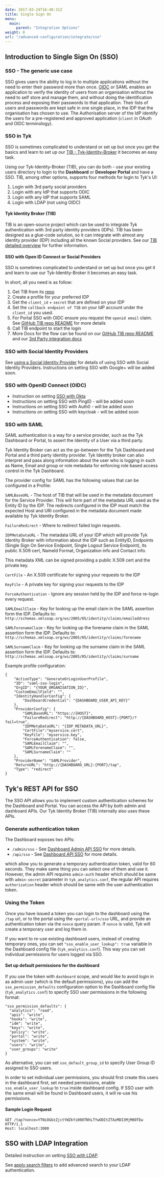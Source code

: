 ```yaml
---
date: 2017-03-24T16:40:31Z
title: Single Sign On
menu:
  main:
     parent: "Integration Options"
weight: 0
url: "/advanced-configuration/integrate/sso"
---
```



## <a name="intro"></a>Introduction to Single Sign On (SSO)

### SSO - The generic use case
SSO gives users the ability to log in to multiple applications without the need to enter their password more than once.
[OIDC](/docs/advanced-configuration/integrate/api-auth-mode/open-id-connect/) or SAML enables an application to verify the identity of users from an organisation without the need to self store and manage them, and without doing the identification process and exposing their passwords to that application. Their lists of users and passwords are kept safe in one single place, in the IDP that the organisation has chosen to use. The Authorisation server of the IdP identify the users for a pre-registered and approved application (`client` in OAuth and OIDC terminology).


### SSO in Tyk
SSO is sometimes complicated to understand or set up but once you get the basics and learn to set up our [TIB - Tyk-Identity-Broker](/docs/advanced-configuration/integrate/3rd-party-identity-providers/#a-name-tib-a-tyk-identity-broker-tib-overview) it becomes an easy task.

Using our Tyk-Identity-Broker (TIB), you can do both - use your existing users directory to login to the **Dashboard** or **Developer Portal** and have a SSO. TIB, among other options, supports four methods for login to Tyk's UI:

1. Login with 3rd party social providers
2. Login with any IdP that supports ODIC
3. Login with any IdP that supports SAML
3. Login with LDAP (not using OIDC)

#### Tyk Identity Broker (TIB)
TIB is an open-source project which can be used to integrate Tyk authentication with 3rd party identity providers (IDPs). TIB has been designed as a glue-code solution, so it can integrate with almost any identity provider (IDP) including all the known Social providers.
See our [TIB detailed overview](/docs/advanced-configuration/integrate/3rd-party-identity-providers/#a-name-tib-a-tyk-identity-broker-tib-overview) for further information.


#### <a name="oidc"></a> SSO with Open ID Connect or Social Providers
SSO is sometimes complicated to understand or set up but once you get it and learn to use our Tyk-Identity-Broker it becomes an easy task.

In short, all you need is as follow:

1. Get TIB from its [repo](https://github.com/TykTechnologies/tyk-identity-broker)
2. Create a profile for your preferred IDP
3. Get the `client_id` + `secret` that are defined on your IDP
4. Set the `callback endpoint of TIB` on your IdP account under the `client_id` you used.
5. For Portal SSO with OIDC ensure you request the `openid email` claim. See [GitHub TIB repo README](https://github.com/TykTechnologies/tyk-identity-broker#openid-connect) for more details
6. Call TIB endpoint to start the login
7. More Docs for the flow can be found on our [GitHub TIB repo README](https://github.com/TykTechnologies/tyk-identity-broker) and our [3rd Party integration docs](/docs/advanced-configuration/integrate/3rd-party-identity-providers/)


### SSO with Social Identity Providers
See [using a Social Identity Provider](/docs/advanced-configuration/integrate/3rd-party-identity-providers/social/) for details of using SSO with Social Identity Providers.
Instructions on setting SSO with Google+ will be added soon.

### SSO with OpenID Connect (OIDC)
- Instruction on setting [SSO with Okta](/docs/advanced-configuration/integrate/sso/dashboard-login-okta-tib/)
- Instructions on setting SSO with PingID   - will be added soon
- Instructions on setting SSO with Auth0    - will be added soon
- Instructions on setting SSO with keycloak - will be added soon

### SSO with SAML

SAML authentication is a way for a service provider, such as the Tyk Dashboard or Portal, to assert the Identity of a User via a third party.

Tyk Identity Broker can act as the go-between for the Tyk Dashboard and Portal and a third party identity provider. Tyk Identity broker can also interpret and pass along information about the user who is logging in such as Name, Email and group or role metadata for enforcing role based access control in the Tyk Dashboard.

The provider config for SAML has the following values that can be configured in a Profile:

`SAMLBaseURL` - The host of TIB that will be used in the metadata document for the Service Provider. This will form part of the metadata URL used as the Entity ID by the IDP. The redirects configured in the IDP must match the expected Host and URI configured in the metadata document made available by Tyk Identity Broker.

`FailureRedirect` - Where to redirect failed login requests.

`IDPMetaDataURL` - The metadata URL of your IDP which will provide Tyk Identity Broker with information about the IDP such as EntityID, Endpoints (Single Sign On Service Endpoint, Single Logout Service Endpoint), its public X.509 cert, NameId Format, Organization info and Contact info.

This metadata XML can be signed providing a public X.509 cert and the private key.     

`CertFile` - An X.509 certificate for signing your requests to the IDP

`KeyFile` - A private key for signing your requests to the IDP

`ForceAuthentication` - Ignore any session held by the IDP and force re-login every request.

`SAMLEmailClaim` - Key for looking up the email claim in the SAML assertion form the IDP. Defaults to: `http://schemas.xmlsoap.org/ws/2005/05/identity/claims/emailaddress`

`SAMLForenameClaim` - Key for looking up the forename claim in the SAML assertion form the IDP. Defaults to: `http://schemas.xmlsoap.org/ws/2005/05/identity/claims/forename`

`SAMLSurnameClaim` - Key for looking up the surname claim in the SAML assertion form the IDP. Defaults to: `http://schemas.xmlsoap.org/ws/2005/05/identity/claims/surname`

Example profile configuration:

```
{
    "ActionType": "GenerateOrLoginUserProfile",
    "ID": "saml-sso-login",
    "OrgID": "{YOUR_ORGANISATION_ID}",
    "CustomEmailField": "",
    "IdentityHandlerConfig": {
        "DashboardCredential": "{DASHBOARD_USER_API_KEY}"
    },
    "ProviderConfig": {
        "SAMLBaseURL": "https://{HOST}",
        "FailureRedirect": "http://{DASHBOARD_HOST}:{PORT}/?fail=true",
        "IDPMetaDataURL": "{IDP_METADATA_URL}",
        "CertFile":"myservice.cert",
        "KeyFile": "myservice.key",
        "ForceAuthentication": false,
        "SAMLEmailClaim": "",
        "SAMLForenameClaim": "",
        "SAMLSurnameClaim": ""
    },
    "ProviderName": "SAMLProvider",
    "ReturnURL": "http://{DASHBOARD_URL}:{PORT}/tap",
    "Type": "redirect"
}
```


## Tyk's REST API for SSO

The SSO API allows you to implement custom authentication schemes for the Dashboard and Portal. You can access the API by both admin and dashboard APIs.
Our Tyk Identity Broker (TIB) internally also uses these APIs.

### Generate authentication token

The Dashboard exposes two APIs:

- `/admin/sso` - See [Dashboard Admin API SSO](/docs/tyk-apis/tyk-dashboard-admin-api/sso/) for more details.
- `/api/sso` -  See [Dashboard API SSO](/docs/tyk-apis/tyk-dashboard-api/sso/) for more details.

which allow you to generate a temporary authentication token, valid for 60 seconds. They make same thing you can select one of them and use it.
However, the admin API requires `admin-auth` header which should be same with `admin-secret` parameter in `tyk_analytics.conf`, the regular API requires `authorization` header which should be same with the user authentication token.  

### Using the Token

Once you have issued a token you can login to the dashboard using the `/tap` url, or to the portal using the `<portal-url>/sso` URL, and provide an authentication token via the `nonce` query param.
If `nonce` is valid, Tyk will create a temporary user and log them in. 

If you want to re-use existing dashboard users, instead of creating temporary ones, you can set `"sso_enable_user_lookup": true` variable in the Dashboard config file (`tyk_analytics.conf`). This way you can set individual permissions for users logged via SSO.

#### Set up default permissions for the dashboard
If you use the token with `dashboard` scope, and would like to avoid login in as admin user (which is the default permissions), you can add the `sso_permission_defaults` configuration option to the Dashboard config file (`tyk_analytics.conf`) to specify SSO user permissions in the following format:

```
"sso_permission_defaults": {
  "analytics": "read",
  "apis": "write",
  "hooks": "write",
  "idm": "write",
  "keys": "write",
  "policy": "write",
  "portal": "write",
  "system": "write",
  "users": "write",
  "user_groups": "write"
}
```

As alternative, you can set `sso_default_group_id` to specify User Group ID assigned to SSO users.

In order to set individual user permissions, you should first create this users in the dashboard first, set needed permissions, enable `sso_enable_user_lookup` to `true` inside dashboard config. If SSO user with the same email will be found in Dashboard users, it will re-use his permissions. 

#### Sample Login Request

```{.copyWrapper}
GET /tap?nonce=YTNiOGUzZjctYWZkYi00OTNhLTYwODItZTAzMDI3MjM0OTEw HTTP/1.1
Host: localhost:3000    
```


## SSO with LDAP Integration
Detailed instruction on setting [SSO with LDAP](/docs/advanced-configuration/integrate/sso/dashboard-login-ldap-tib/).

See [apply search filters](/docs/advanced-configuration/integrate/3rd-party-identity-providers/ldap/#a-name-ldap-search-a-using-advanced-ldap-search) to add advanced search to your LDAP authentication.
